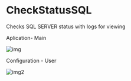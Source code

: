 # CheckStatusSQL
Checks SQL SERVER status with logs for viewing

Aplication- Main


![img](https://github.com/user-attachments/assets/2ea1ad1b-42d3-409f-8252-ed2989cd1019)


Configuration - User

![img2](https://github.com/user-attachments/assets/ee526e3d-e416-4bd8-9ad7-1c28bbbdb258)
